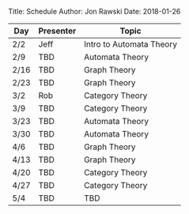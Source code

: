 ﻿Title: Schedule
Author: Jon Rawski
Date: 2018-01-26


| Day   | Presenter          | Topic                                                  |
|-------|--------------------|--------------------------------------------------------|
| 2/2  | Jeff                | Intro to Automata Theory                               |
| 2/9  | TBD                 | Automata Theory                                        |
| 2/16 | TBD                 | Graph Theory                                           |
| 2/23 | TBD                 | Graph Theory                                           |
| 3/2  | Rob                 | Category Theory                                        | 
| 3/9  | TBD                 | Category Theory                                        |
| 3/23 | TBD                 | Automata Theory                                        |
| 3/30 | TBD                 | Automata Theory                                        |
| 4/6  | TBD                 | Graph Theory                                           |
| 4/13 | TBD                 | Graph Theory                                           |
| 4/20 | TBD                 | Category Theory                                        |
| 4/27 | TBD                 | Category Theory                                        |
| 5/4  | TBD                 | TBD                                                    |